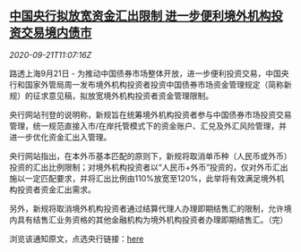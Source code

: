 <!--1600687394000-->
[中国央行拟放宽资金汇出限制 进一步便利境外机构投资交易境内债市](https://cn.reuters.com/article/china-cen-bond-foreign-investor-0921-idCNKCS26C1HD)
------

<div><i>2020-09-21T11:07:16Z</i></div><p>路透上海9月21日 - 为推动中国债券市场整体开放，进一步便利投资交易，中国央行和国家外管局周一发布境外机构投资者投资中国债券市场资金管理规定（简称新规）的征求意见稿，拟放宽境外机构投资者资金管理限制。</p><p>央行网站刊登的说明称，新规旨在统筹境外机构投资者参与中国债券市场投资交易管理，统一规范直接入市/在岸托管模式下的资金账户、汇兑及外汇风险管理，并进一步优化资金汇出入管理。</p><p>央行网站指出，在本外币基本匹配的原则下，新规将取消单币种（人民币或外币）投资的汇出比例限制；对境外机构投资者以“人民币+外币”投资的，仅对外币汇出施以一定匹配要求，并将汇出比例由110%放宽至120%，此举将有效满足境外机构投资者资金汇出需求。</p><p>另外，新规将取消境外机构投资者通过结算代理人办理即期结售汇的限制，允许境内具有结售汇业务资格的其他金融机构为境外机构投资者办理即期结售汇。（完）</p><p>浏览该通知原文，点选央行链接：<a href="http://www.pbc.gov.cn/tiaofasi/144941/144979/3941920/4100044/index.html">here</a></p>
